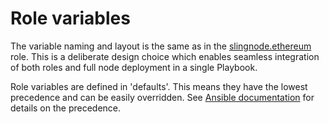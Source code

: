 # Role variables

The variable naming and layout is the same as in the [slingnode.ethereum](role-variables.md) role. This is a deliberate design choice which enables seamless integration of both roles and full node deployment in a single Playbook.

Role variables are defined in 'defaults'. This means they have the lowest precedence and can be easily overridden. See [Ansible documentation](https://docs.ansible.com/ansible/latest/playbook\_guide/playbooks\_variables.html#understanding-variable-precedence) for details on the precedence.
